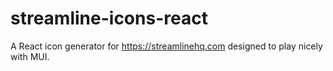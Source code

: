 # streamline-icons-react
A React icon generator for https://streamlinehq.com designed to play nicely with MUI.
